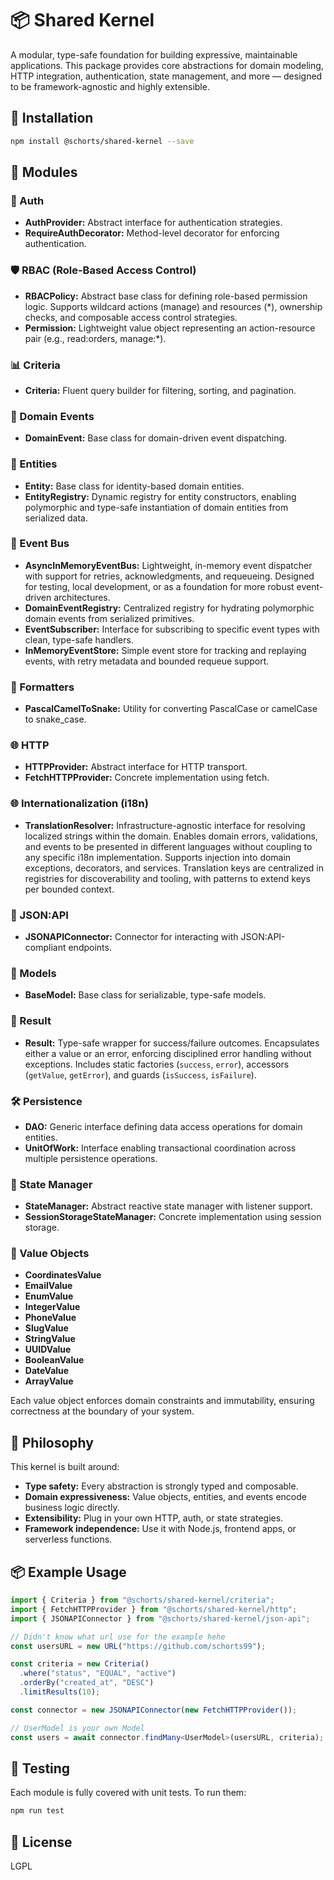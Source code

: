 # 📦 Shared Kernel

A modular, type-safe foundation for building expressive, maintainable applications. This package provides core abstractions for domain modeling, HTTP integration, authentication, state management, and more — designed to be framework-agnostic and highly extensible.

## 🚀 Installation

```bash
npm install @schorts/shared-kernel --save
```

## 🧱 Modules

### 🔐 Auth

- **AuthProvider:** Abstract interface for authentication strategies.
- **RequireAuthDecorator:** Method-level decorator for enforcing authentication.

### 🛡️ RBAC (Role-Based Access Control)
- **RBACPolicy:** Abstract base class for defining role-based permission logic. Supports wildcard actions (manage) and resources (*), ownership checks, and composable access control strategies.
- **Permission:** Lightweight value object representing an action-resource pair (e.g., read:orders, manage:*).

### 📊 Criteria

- **Criteria:** Fluent query builder for filtering, sorting, and pagination.

### 📣 Domain Events

- **DomainEvent:** Base class for domain-driven event dispatching.

### 🧬 Entities

- **Entity:** Base class for identity-based domain entities.
- **EntityRegistry:** Dynamic registry for entity constructors, enabling polymorphic and type-safe instantiation of domain entities from serialized data.

### 🔁 Event Bus

- **AsyncInMemoryEventBus:** Lightweight, in-memory event dispatcher with support for retries, acknowledgments, and requeueing. Designed for testing, local development, or as a foundation for more robust event-driven architectures.
- **DomainEventRegistry:** Centralized registry for hydrating polymorphic domain events from serialized primitives.
- **EventSubscriber:** Interface for subscribing to specific event types with clean, type-safe handlers.
- **InMemoryEventStore:** Simple event store for tracking and replaying events, with retry metadata and bounded requeue support.

### 🧹 Formatters

- **PascalCamelToSnake:** Utility for converting PascalCase or camelCase to snake_case.

### 🌐 HTTP

- **HTTPProvider:** Abstract interface for HTTP transport.
- **FetchHTTPProvider:** Concrete implementation using fetch.

### 🌐 Internationalization (i18n)

- **TranslationResolver:** Infrastructure-agnostic interface for resolving localized strings within the domain. Enables domain errors, validations, and events to be presented in different languages without coupling to any specific i18n implementation. Supports injection into domain exceptions, decorators, and services.
Translation keys are centralized in registries for discoverability and tooling, with patterns to extend keys per bounded context.

### 🔗 JSON:API

- **JSONAPIConnector:** Connector for interacting with JSON:API-compliant endpoints.

### 🧩 Models

- **BaseModel:** Base class for serializable, type-safe models.

### 🎯 Result

- **Result:** Type-safe wrapper for success/failure outcomes. Encapsulates either a value or an error, enforcing disciplined error handling without exceptions. Includes static factories (`success`, `error`), accessors (`getValue`, `getError`), and guards (`isSuccess`, `isFailure`).

### 🛠 Persistence

- **DAO:** Generic interface defining data access operations for domain entities.
- **UnitOfWork:** Interface enabling transactional coordination across multiple persistence operations.

### 🧠 State Manager

- **StateManager:** Abstract reactive state manager with listener support.
- **SessionStorageStateManager:** Concrete implementation using session storage.

### 🧪 Value Objects

- **CoordinatesValue**
- **EmailValue**
- **EnumValue**
- **IntegerValue**
- **PhoneValue**
- **SlugValue**
- **StringValue**
- **UUIDValue**
- **BooleanValue**
- **DateValue**
- **ArrayValue**

Each value object enforces domain constraints and immutability, ensuring correctness at the boundary of your system.

## 🧠 Philosophy

This kernel is built around:

- **Type safety:** Every abstraction is strongly typed and composable.
- **Domain expressiveness:** Value objects, entities, and events encode business logic directly.
- **Extensibility:** Plug in your own HTTP, auth, or state strategies.
- **Framework independence:** Use it with Node.js, frontend apps, or serverless functions.

## 📦 Example Usage

```ts
import { Criteria } from "@schorts/shared-kernel/criteria";
import { FetchHTTPProvider } from "@schorts/shared-kernel/http";
import { JSONAPIConnector } from "@schorts/shared-kernel/json-api";

// Didn't know what url use for the example hehe
const usersURL = new URL("https://github.com/schorts99");

const criteria = new Criteria()
  .where("status", "EQUAL", "active")
  .orderBy("created_at", "DESC")
  .limitResults(10);

const connector = new JSONAPIConnector(new FetchHTTPProvider());

// UserModel is your own Model
const users = await connector.findMany<UserModel>(usersURL, criteria);
```

## 🧪 Testing

Each module is fully covered with unit tests. To run them:

```bash
npm run test
```

## 📜 License

LGPL